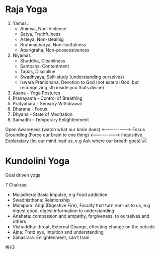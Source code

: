 # Raja Yoga

1. Yamas:
	- Ahimsa, Non-Violence
	- Satya, Truthfulness
	- Asteya, Non-stealnig
	- Brahmacharya, Non-lustfulness
	- Aparigraha, Non-possessiveness
2. Niyamas
	- Shuddha, Cleanliness
	- Santosha, Contentment
	- Tapas, Discipline
	- Swadhyaya, Self-study (understanding ourselves)
	- Iswara Pranidhana, Devotion to God (not exteral God, but recongnizing sth inside you thats divine)
3. Asana - Yoga Postures
4. Pranayama - Control of Breathing
5. Pratyahara - Sensory Withdrawal
6. Dharana - Focus
7. Dhyana - State of Meditation
8. Samadhi - Temporary Enlightenment

Open Awareness (watch what our brain does) <---------> Focus
Grounding (Force our brain to one thing) <---------> Inquisitive Explaratary (let our mind lead us, e.g Ask where our breath goes)
![](Pasted%20image%2020230428165836.png)

# Kundolini Yoga

Goal driven yoga

7 Chakras:
- Muladhera: Basic Impulse, e.g Food addiction
- Swadhisthana: Relationship
- Manipura: Angi (Digestive Fire), Faculty that turn non-us to us, e.g digest good, digest information to understanding
- Anahata: compassion and empathy, forgiveness, to ourselves and others
- Vishuddha: throat, External Change, effecting change on the outside
- Ajna: Thrid eye, Intuition and understanding
- Sahasrara: Enlightenment, can't train

#HG
